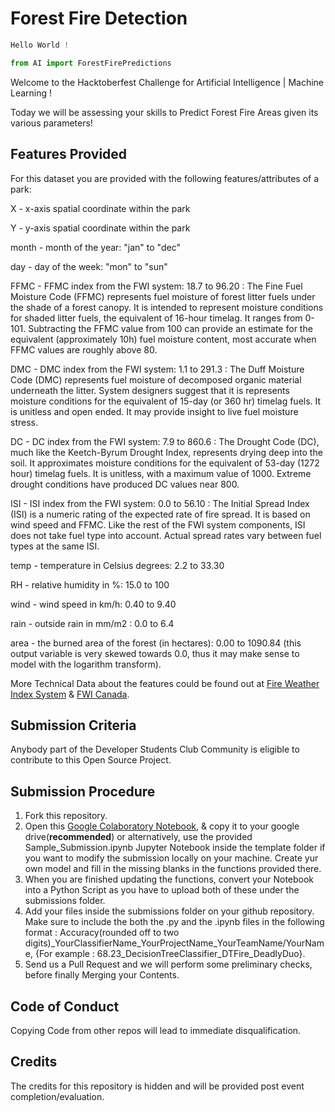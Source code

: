 # Forest Fire Detection


```python
Hello World ! 

from AI import ForestFirePredictions
```

Welcome to the Hacktoberfest Challenge for Artificial Intelligence | Machine Learning !

Today we will be assessing your skills to Predict Forest Fire Areas given its various parameters!

## Features Provided
For this dataset you are provided with the following features/attributes of a park:

X - x-axis spatial coordinate within the park

Y - y-axis spatial coordinate within the park

month - month of the year: "jan" to "dec"

day - day of the week: "mon" to "sun"

FFMC - FFMC index from the FWI system: 18.7 to 96.20 : The Fine Fuel Moisture Code (FFMC) represents fuel moisture of forest litter fuels under the shade of a forest canopy. It is intended to represent moisture conditions for shaded litter fuels, the equivalent of 16-hour timelag. It ranges from 0-101. Subtracting the FFMC value from 100 can provide an estimate for the equivalent (approximately 10h) fuel moisture content, most accurate when FFMC values are roughly above 80.

DMC - DMC index from the FWI system: 1.1 to 291.3 : The Duff Moisture Code (DMC) represents fuel moisture of decomposed organic material underneath the litter. System designers suggest that it is represents moisture conditions for the equivalent of 15-day (or 360 hr) timelag fuels. It is unitless and open ended. It may provide insight to live fuel moisture stress.


DC - DC index from the FWI system: 7.9 to 860.6 : The Drought Code (DC), much like the Keetch-Byrum Drought Index, represents drying deep into the soil. It approximates moisture conditions for the equivalent of 53-day (1272 hour) timelag fuels. It is unitless, with a maximum value of 1000. Extreme drought conditions have produced DC values near 800.

ISI - ISI index from the FWI system: 0.0 to 56.10 : The Initial Spread Index (ISI) is a numeric rating of the expected rate of fire spread. It is based on wind speed and FFMC. Like the rest of the FWI system components, ISI does not take fuel type into account. Actual spread rates vary between fuel types at the same ISI.

temp - temperature in Celsius degrees: 2.2 to 33.30

RH - relative humidity in %: 15.0 to 100

wind - wind speed in km/h: 0.40 to 9.40

rain - outside rain in mm/m2 : 0.0 to 6.4

area - the burned area of the forest (in hectares): 0.00 to 1090.84 (this output variable is very skewed towards 0.0, thus it may make sense to model with the logarithm transform).

More Technical Data about the features could be found out at [Fire Weather Index System](https://www.nwcg.gov/publications/pms437/cffdrs/fire-weather-index-system) & [FWI Canada](https://cwfis.cfs.nrcan.gc.ca/background/summary/fwi).

## Submission Criteria
Anybody part of the Developer Students Club Community is eligible to contribute to this Open Source Project.

## Submission Procedure

1. Fork this repository.
2. Open this [Google Colaboratory Notebook](https://www.nwcg.gov/publications/pms437/cffdrs/fire-weather-index-system), & copy it to your google drive(**recommended**) or alternatively, use the provided Sample_Submission.ipynb Jupyter Notebook inside the template folder if you want to modify the submission locally on your machine. Create yur own model and fill in the missing blanks in the functions provided there.
3. When you are finished updating the functions, convert your Notebook into a Python Script as you have to upload both of these under the submissions folder.
4. Add your files inside the submissions folder on your github repository. Make sure to include the both the .py and the .ipynb files in the following format : Accuracy(rounded off to two digits)_YourClassifierName_YourProjectName_YourTeamName/YourName, {For example : 68.23_DecisionTreeClassifier_DTFire_DeadlyDuo}.
5. Send us a Pull Request and we will perform some preliminary checks, before finally Merging your Contents.

## Code of Conduct
Copying Code from other repos will lead to immediate disqualification.


## Credits
The credits for this repository is hidden and will be provided post event completion/evaluation.
